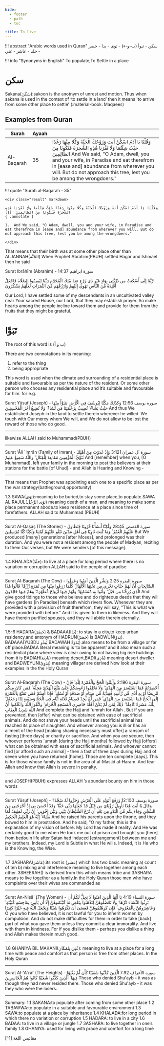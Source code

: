 ```yaml
---
hide:
  - footer
  - path
  - toc

title: To live
---
```


!!! abstract "Arabic words used in Quran"
     سكن - تبوأ (ب-و-ء) - ثوى - بدا - حضر - خلد - عاشر - غني 

!!! info "Synonyms in English"
    To populate,To Settle in a place


# سكن

Sakana(سَكَنَ):sakoon is the anotnym of unrest and motion. Thus when sakana is used in the context of ‘to settle in a land’ then it means 'to arrive from some other place to settle' (:material-book: Maqaees)

## Examples from Quran

| Surah | Ayaah | |
| ---- | ---- | ----|
| Al-Baqarah | 35 | وَقُلْنَا يَا آدَمُ اسْكُنْ أَنتَ وَزَوْجُكَ الْجَنَّةَ وَكُلَا مِنْهَا رَغَدًا حَيْثُ شِئْتُمَا وَلَا تَقْرَبَا هَٰذِهِ الشَّجَرَةَ فَتَكُونَا مِنَ الظَّالِمِينَ And We said, "O Adam, dwell, you and your wife, in Paradise and eat therefrom in [ease and] abundance from wherever you will. But do not approach this tree, lest you be among the wrongdoers."|

!!! quote "Surah al-Baqarah - 35"

    <div class="result" markdown>

    وَقُلْنَا يَا آدَمُ اسْكُنْ أَنتَ وَزَوْجُكَ الْجَنَّةَ وَكُلَا مِنْهَا رَغَدًا حَيْثُ شِئْتُمَا وَلَا تَقْرَبَا هَٰذِهِ الشَّجَرَةَ فَتَكُونَا مِنَ الظَّالِمِينَ  (1)
    { .annotate }

    1.  And We said, "O Adam, dwell, you and your wife, in Paradise and eat therefrom in [ease and] abundance from wherever you will. But do not approach this tree, lest you be among the wrongdoers."

    </div>



That means that their birth was at some other place other than ALJANNAH(الجَنَّة)
When Prophet Abrahim(PBUH) settled Hagar and Ishmael then he said


Surat Ibrāhīm (Abrahim) - سورة ابراهيم 14:37

رَّبَّنَا إِنِّي أَسْكَنتُ مِن ذُرِّيَّتِي بِوَادٍ غَيْرِ ذِي زَرْعٍ عِندَ بَيْتِكَ الْمُحَرَّمِ رَبَّنَا لِيُقِيمُوا الصَّلَاةَ فَاجْعَلْ أَفْئِدَةً مِّنَ النَّاسِ تَهْوِي إِلَيْهِمْ وَارْزُقْهُم مِّنَ الثَّمَرَاتِ لَعَلَّهُمْ يَشْكُرُونَ

Our Lord, I have settled some of my descendants in an uncultivated valley near Your sacred House, our Lord, that they may establish prayer. So make hearts among the people incline toward them and provide for them from the fruits that they might be grateful.



# تَبَوَّا 

The root of this word is (ب وَ أَ) 

There are two connotations in its meaning:

1. refer to the thing 
2. being appropriate 

This word is used when the climate and surrounding of a residential place is suitable and favourable as per the nature of the resident. Or some other person who chooses any residential place and it’s suitable and favourable for him. for e.g.


Surat Yūsuf (Joseph) - سورة يوسف
12:56
وَكَذَٰلِكَ مَكَّنَّا لِيُوسُفَ فِي الْأَرْضِ يَتَبَوَّأُ مِنْهَا حَيْثُ يَشَاءُ ۚ نُصِيبُ بِرَحْمَتِنَا مَن نَّشَاءُ ۖ وَلَا نُضِيعُ أَجْرَ الْمُحْسِنِينَ
And thus We established Joseph in the land to settle therein wherever he willed. We touch with Our mercy whom We will, and We do not allow to be lost the reward of those who do good.
________________


likewise ALLAH said to Muhammad(PBUH)
________________


Surat 'Āli `Imrān (Family of Imran) - سورة آل عمران
3:121
وَإِذْ غَدَوْتَ مِنْ أَهْلِكَ تُبَوِّئُ الْمُؤْمِنِينَ مَقَاعِدَ لِلْقِتَالِ ۗ وَاللَّهُ سَمِيعٌ عَلِيمٌ
And [remember] when you, [O Muhammad], left your family in the morning to post the believers at their stations for the battle [of Uhud] - and Allah is Hearing and Knowing -
________________


That means that Prophet was appointing each one to a specific place as per the war strategy(battleground,opportunity)


1.3 SAWA(ثوَى):meaning to be buried,to stay some place,to populate.SAWA AL RAJUL(ثوَى الرَّجُل) meaning death of a man, and meaning to make some place permanent abode.to keep residence at a place since time of forefathers. ALLAH said to Muhammad (PBUH)
________________


Surat Al-Qaşaş (The Stories) - سورة القصص
28:45
وَلَٰكِنَّا أَنشَأْنَا قُرُونًا فَتَطَاوَلَ عَلَيْهِمُ الْعُمُرُ ۚ وَمَا كُنتَ ثَاوِيًا فِي أَهْلِ مَدْيَنَ تَتْلُو عَلَيْهِمْ آيَاتِنَا وَلَٰكِنَّا كُنَّا مُرْسِلِينَ
But We produced [many] generations [after Moses], and prolonged was their duration. And you were not a resident among the people of Madyan, reciting to them Our verses, but We were senders [of this message].
________________




1.4 KHALADA(خلَدَ): to live at a place for long period where there is no variation or corruption
ALLAH said to the people of paradise
________________


Surat Al-Baqarah (The Cow) - سورة البقرة
2:25
وَبَشِّرِ الَّذِينَ آمَنُوا وَعَمِلُوا الصَّالِحَاتِ أَنَّ لَهُمْ جَنَّاتٍ تَجْرِي مِن تَحْتِهَا الْأَنْهَارُ ۖ كُلَّمَا رُزِقُوا مِنْهَا مِن ثَمَرَةٍ رِّزْقًا ۙ قَالُوا هَٰذَا الَّذِي رُزِقْنَا مِن قَبْلُ ۖ وَأُتُوا بِهِ مُتَشَابِهًا ۖ وَلَهُمْ فِيهَا أَزْوَاجٌ مُّطَهَّرَةٌ ۖ وَهُمْ فِيهَا خَالِدُونَ
And give good tidings to those who believe and do righteous deeds that they will have gardens [in Paradise] beneath which rivers flow. Whenever they are provided with a provision of fruit therefrom, they will say, "This is what we were provided with before." And it is given to them in likeness. And they will have therein purified spouses, and they will abide therein eternally.
________________




1.5-6 HADARA(حَضَرَ) & BADAAA(بَدَا): to stay in a city,to keep urban residency,and antonym of HADRUN(حَضرٌ) is BADWUN(بَدوٌ). BADAAA(YUBDU يُبدُو BADAWAH بَدَوَةٌ).also means to be from a village or far off place.BADAA literal meaning is ‘to be apparent’ and it also mean such a residential place where view is clear owing to not having hig rise buildings. from it is BADIAH(بَادِيَة) meaning desert,BADI(بَادِي) meaning desert dweller and BADWEYUN(بَدَوِيٌ) meaning villager are derived
Now look at their examples in the the Holy Quran
________________


Surat Al-Baqarah (The Cow) - سورة البقرة
2:196
وَأَتِمُّوا الْحَجَّ وَالْعُمْرَةَ لِلَّهِ ۚ فَإِنْ أُحْصِرْتُمْ فَمَا اسْتَيْسَرَ مِنَ الْهَدْيِ ۖ وَلَا تَحْلِقُوا رُءُوسَكُمْ حَتَّىٰ يَبْلُغَ الْهَدْيُ مَحِلَّهُ ۚ فَمَن كَانَ مِنكُم مَّرِيضًا أَوْ بِهِ أَذًى مِّن رَّأْسِهِ فَفِدْيَةٌ مِّن صِيَامٍ أَوْ صَدَقَةٍ أَوْ نُسُكٍ ۚ فَإِذَا أَمِنتُمْ فَمَن تَمَتَّعَ بِالْعُمْرَةِ إِلَى الْحَجِّ فَمَا اسْتَيْسَرَ مِنَ الْهَدْيِ ۚ فَمَن لَّمْ يَجِدْ فَصِيَامُ ثَلَاثَةِ أَيَّامٍ فِي الْحَجِّ وَسَبْعَةٍ إِذَا رَجَعْتُمْ ۗ تِلْكَ عَشَرَةٌ كَامِلَةٌ ۗ ذَٰلِكَ لِمَن لَّمْ يَكُنْ أَهْلُهُ حَاضِرِي الْمَسْجِدِ الْحَرَامِ ۚ وَاتَّقُوا اللَّهَ وَاعْلَمُوا أَنَّ اللَّهَ شَدِيدُ الْعِقَابِ
And complete the Hajj and 'umrah for Allah . But if you are prevented, then [offer] what can be obtained with ease of sacrificial animals. And do not shave your heads until the sacrificial animal has reached its place of slaughter. And whoever among you is ill or has an ailment of the head [making shaving necessary must offer] a ransom of fasting [three days] or charity or sacrifice. And when you are secure, then whoever performs 'umrah [during the Hajj months] followed by Hajj [offers] what can be obtained with ease of sacrificial animals. And whoever cannot find [or afford such an animal] - then a fast of three days during Hajj and of seven when you have returned [home]. Those are ten complete [days]. This is for those whose family is not in the area of al-Masjid al-Haram. And fear Allah and know that Allah is severe in penalty.
________________


and JOSEPH(PBUH) expresses ALLAH ’s abundant bounty on him in those words
________________


Surat Yūsuf (Joseph) - سورة يوسف
12:100
وَرَفَعَ أَبَوَيْهِ عَلَى الْعَرْشِ وَخَرُّوا لَهُ سُجَّدًا ۖ وَقَالَ يَا أَبَتِ هَٰذَا تَأْوِيلُ رُؤْيَايَ مِن قَبْلُ قَدْ جَعَلَهَا رَبِّي حَقًّا ۖ وَقَدْ أَحْسَنَ بِي إِذْ أَخْرَجَنِي مِنَ السِّجْنِ وَجَاءَ بِكُم مِّنَ الْبَدْوِ مِن بَعْدِ أَن نَّزَغَ الشَّيْطَانُ بَيْنِي وَبَيْنَ إِخْوَتِي ۚ إِنَّ رَبِّي لَطِيفٌ لِّمَا يَشَاءُ ۚ إِنَّهُ هُوَ الْعَلِيمُ الْحَكِيمُ
And he raised his parents upon the throne, and they bowed to him in prostration. And he said, "O my father, this is the explanation of my vision of before. My Lord has made it reality. And He was certainly good to me when He took me out of prison and brought you [here] from bedouin life after Satan had induced [estrangement] between me and my brothers. Indeed, my Lord is Subtle in what He wills. Indeed, it is He who is the Knowing, the Wise.
________________




1.7 3ASHARA(عَاشَرَ):its root is (عشر) which has two basic meaning a) count of ten b) mixing and interference meaning to live together among each other. 3SHEERAH() is derived from this which means tribe and 3ASHARA means to live together as a family.In the Holy Quran those men who have complaints over their wives are commanded as
________________


Surat An-Nisā' (The Women) - سورة النساء
4:19
يَا أَيُّهَا الَّذِينَ آمَنُوا لَا يَحِلُّ لَكُمْ أَن تَرِثُوا النِّسَاءَ كَرْهًا ۖ وَلَا تَعْضُلُوهُنَّ لِتَذْهَبُوا بِبَعْضِ مَا آتَيْتُمُوهُنَّ إِلَّا أَن يَأْتِينَ بِفَاحِشَةٍ مُّبَيِّنَةٍ ۚ وَعَاشِرُوهُنَّ بِالْمَعْرُوفِ ۚ فَإِن كَرِهْتُمُوهُنَّ فَعَسَىٰ أَن تَكْرَهُوا شَيْئًا وَيَجْعَلَ اللَّهُ فِيهِ خَيْرًا كَثِيرًا
O you who have believed, it is not lawful for you to inherit women by compulsion. And do not make difficulties for them in order to take [back] part of what you gave them unless they commit a clear immorality. And live with them in kindness. For if you dislike them - perhaps you dislike a thing and Allah makes therein much good.
________________




1.8 GHANIYA BIL MAKANI(غَنِيَ بِلمَكَانِ): meaning to live at a place for a long time with peace and comfort as that person is free from other places. In the Holy Quran
________________


Surat Al-'A`rāf (The Heights) - سورة الأعراف
7:92
الَّذِينَ كَذَّبُوا شُعَيْبًا كَأَن لَّمْ يَغْنَوْا فِيهَا ۚ الَّذِينَ كَذَّبُوا شُعَيْبًا كَانُوا هُمُ الْخَاسِرِينَ
Those who denied Shu'ayb - it was as though they had never resided there. Those who denied Shu'ayb - it was they who were the losers.
________________


Summary:
1.1 SAKANA:to populate after coming from some other place
1.2 TABAWWA:to populate in a suitable and favourable environment
1.3 SAWA:to populate at a place by inheritance
1.4 KHALADA:for long period in which there no variation or corruption
1.5 HADARA: to live in a city
1.6 BADAA: to live in a village or jungle
1.7 3ASHARA: to live together in one’s family
1.8 GHANIYA: used for living with prace and comfort for a long time


[^1] مقائيس اللغة